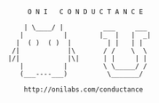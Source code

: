

              O N I   C O N D U C T A N C E  
                                             
             | \____/ |          ___     ___ 
            |          |        |_  |   |  _|
           |  ( )  ( )  |         | |   | |  
          /|            |\       / /    \  \ 
         |/|            |\|      | |     | | 
            |          |         \ \_____/ / 
            (___----___)          \_______/  
                                             
             http://onilabs.com/conductance  
